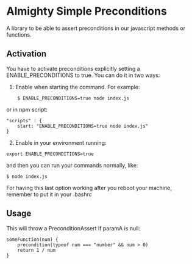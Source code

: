 # Almighty Simple Preconditions

A library to be able to assert preconditions in our javascript methods or functions.

## Activation
You have to activate preconditions explicitly setting a ENABLE_PRECONDITIONS to true. You can do it in two ways:

1. Enable when starting the command. For example:
```
    $ ENABLE_PRECONDITIONS=true node index.js
```
or in npm script:
```
"scripts" : {
    start: "ENABLE_PRECONDITIONS=true node index.js"
}
```

2. Enable in your environment running:
 ```
 export ENABLE_PRECONDITIONS=true
 ```
and then you can run your commands normally, like:
```
$ node index.js
```
For having this last option working after you reboot your machine, remember to put it in your .bashrc


## Usage
This will throw a PreconditionAssert if paramA is null:
```
someFunction(num) {
    precondition(typeof num === "number" && num > 0)
    return 1 / num
}
```


